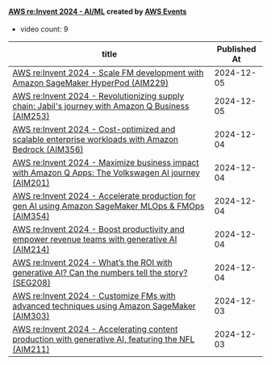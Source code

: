 

#### [AWS re:Invent 2024 - AI/ML](https://www.youtube.com/playlist?list=PL2yQDdvlhXf_AG2Tt0CK-d4-eY6PgjKFr) created by [AWS Events](https://www.youtube.com/channel/UCdoadna9HFHsxXWhafhNvKw)

* video count: 9 

| title                                                                                                                                               | Published At |
| --------------------------------------------------------------------------------------------------------------------------------------------------- | ------------ |
| [AWS re:Invent 2024 - Scale FM development with Amazon SageMaker HyperPod (AIM229)](https://www.youtube.com/watch?v=v7r7Nqow9d4)                    | 2024-12-05   |
| [AWS re:Invent 2024 - Revolutionizing supply chain: Jabil's journey with Amazon Q Business (AIM253)](https://www.youtube.com/watch?v=_BsPRA5cUts)   | 2024-12-05   |
| [AWS re:Invent 2024 - Cost-optimized and scalable enterprise workloads with Amazon Bedrock (AIM356)](https://www.youtube.com/watch?v=P2fpid5AeNc)   | 2024-12-04   |
| [AWS re:Invent 2024 - Maximize business impact with Amazon Q Apps: The Volkswagen AI journey (AIM201)](https://www.youtube.com/watch?v=lzuLhp1UF4Q) | 2024-12-04   |
| [AWS re:Invent 2024 - Accelerate production for gen AI using Amazon SageMaker MLOps & FMOps (AIM354)](https://www.youtube.com/watch?v=-3Otl7GVeCc)  | 2024-12-04   |
| [AWS re:Invent 2024 - Boost productivity and empower revenue teams with generative AI (AIM214)](https://www.youtube.com/watch?v=tGibMJj9Mqw)        | 2024-12-04   |
| [AWS re:Invent 2024 - What’s the ROI with generative AI? Can the numbers tell the story? (SEG208)](https://www.youtube.com/watch?v=tBIGpf8OeiI)     | 2024-12-04   |
| [AWS re:Invent 2024 - Customize FMs with advanced techniques using Amazon SageMaker (AIM303)](https://www.youtube.com/watch?v=4TDlO5yePi0)          | 2024-12-03   |
| [AWS re:Invent 2024 - Accelerating content production with generative AI, featuring the NFL (AIM211)](https://www.youtube.com/watch?v=G2kLlSQhp90)  | 2024-12-03   |